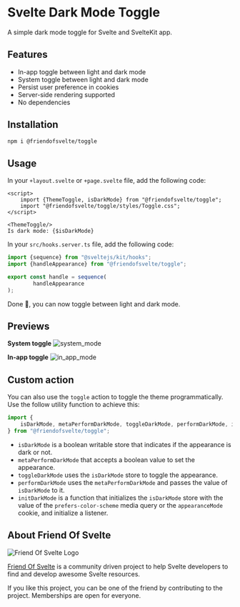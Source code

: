 # Svelte Dark Mode Toggle

A simple dark mode toggle for Svelte and SvelteKit app.

## Features

- In-app toggle between light and dark mode
- System toggle between light and dark mode
- Persist user preference in cookies
- Server-side rendering supported
- No dependencies

## Installation

```bash
npm i @friendofsvelte/toggle
```

## Usage

In your `+layout.svelte` or `+page.svelte` file, add the following code:

```svelte
<script>
    import {ThemeToggle, isDarkMode} from "@friendofsvelte/toggle";
    import "@friendofsvelte/toggle/styles/Toggle.css";
</script>

<ThemeToggle/>
Is dark mode: {$isDarkMode}
```

In your `src/hooks.server.ts` file, add the following code:

```ts
import {sequence} from "@sveltejs/kit/hooks";
import {handleAppearance} from "@friendofsvelte/toggle";

export const handle = sequence(
        handleAppearance
);
```

Done 🎉, you can now toggle between light and dark mode.

## Previews

**System toggle**
![system_mode](https://github.com/friendofsvelte/toggle/assets/42182303/d9a4c7a4-7f84-4f02-b2a7-5010067c07b5)

**In-app toggle**
![in_app_mode](https://github.com/friendofsvelte/toggle/assets/42182303/6d8f4862-a971-4c7c-b0a9-a5e9c95ddc5f)

## Custom action

You can also use the `toggle` action to toggle the theme programmatically. Use
the follow utility function to achieve this:

```ts
import {
    isDarkMode, metaPerformDarkMode, toggleDarkMode, performDarkMode, initDarkMode
} from "@friendofsvelte/toggle";
````

- `isDarkMode` is a boolean writable store that indicates if the appearance
  is dark or not.
- `metaPerformDarkMode` that accepts a boolean value to set the appearance.
- `toggleDarkMode` uses the `isDarkMode` store to toggle the appearance.
- `performDarkMode` uses the `metaPerformDarkMode` and passes the value of
  `isDarkMode` to it.
- `initDarkMode` is a function that initializes the `isDarkMode` store with
  the value of the `prefers-color-scheme` media query or the `appearanceMode` cookie,
  and initialize a listener.

About Friend Of Svelte
----------------------

![Friend Of Svelte Logo](https://avatars.githubusercontent.com/u/143795012?s=200&v=4)

[Friend Of Svelte](https://github.com/friendofsvelte) is a community driven project to help Svelte developers to find
and
develop awesome Svelte resources.

If you like this project, you can be one of the friend by contributing to the project. Memberships are open for
everyone.
